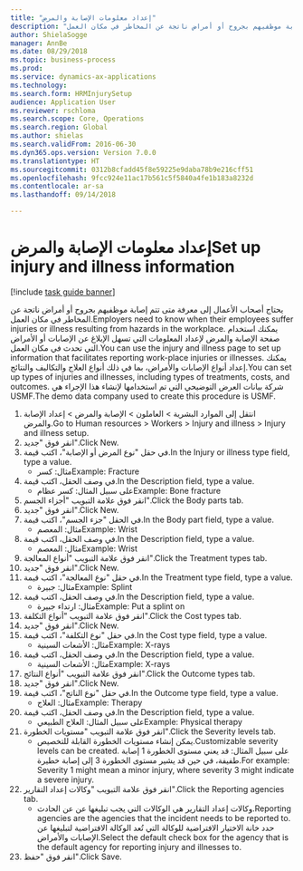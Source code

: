 ```yaml
--- 
title: "إعداد معلومات الإصابة والمرض"
description: "يحتاج أصحاب الأعمال إلى معرفة متى تتم إصابة موظفيهم بجروح أو أمراض ناتجة عن المخاطر في مكان العمل."
author: ShielaSogge
manager: AnnBe
ms.date: 08/29/2018
ms.topic: business-process
ms.prod: 
ms.service: dynamics-ax-applications
ms.technology: 
ms.search.form: HRMInjurySetup
audience: Application User
ms.reviewer: rschloma
ms.search.scope: Core, Operations
ms.search.region: Global
ms.author: shielas
ms.search.validFrom: 2016-06-30
ms.dyn365.ops.version: Version 7.0.0
ms.translationtype: HT
ms.sourcegitcommit: 0312b8cfadd45f8e59225e9daba78b9e216cff51
ms.openlocfilehash: 9fcc924e11ac17b561c5f5840a4fe1b183a8232d
ms.contentlocale: ar-sa
ms.lasthandoff: 09/14/2018

---
```

# <a name="set-up-injury-and-illness-information"></a><span data-ttu-id="3e190-103">إعداد معلومات الإصابة والمرض</span><span class="sxs-lookup"><span data-stu-id="3e190-103">Set up injury and illness information</span></span>

[!include [task guide banner](../../includes/task-guide-banner.md)]

<span data-ttu-id="3e190-104">يحتاج أصحاب الأعمال إلى معرفة متى تتم إصابة موظفيهم بجروح أو أمراض ناتجة عن المخاطر في مكان العمل.</span><span class="sxs-lookup"><span data-stu-id="3e190-104">Employers need to know when their employees suffer injuries or illness resulting from hazards in the workplace.</span></span> <span data-ttu-id="3e190-105">يمكنك استخدام صفحة الإصابة والمرض لإعداد المعلومات التي تسهل الإبلاغ عن الإصابات أو الأمراض التي تحدث في مكان العمل.</span><span class="sxs-lookup"><span data-stu-id="3e190-105">You can use the injury and illness page to set up information that facilitates reporting work-place injuries or illnesses.</span></span> <span data-ttu-id="3e190-106">يمكنك إعداد أنواع الإصابات والأمراض، بما في ذلك أنواع العلاج والتكاليف والنتائج.</span><span class="sxs-lookup"><span data-stu-id="3e190-106">You can set up types of injuries and illnesses, including types of treatments, costs, and outcomes.</span></span> <span data-ttu-id="3e190-107">شركة بيانات العرض التوضيحي التي تم استخدامها لإنشاء هذا الإجراء هي USMF.</span><span class="sxs-lookup"><span data-stu-id="3e190-107">The demo data company used to create this procedure is USMF.</span></span>

1. <span data-ttu-id="3e190-108">انتقل إلى الموارد البشرية > العاملون‬ > الإصابة والمرض > إعداد الإصابة والمرض.</span><span class="sxs-lookup"><span data-stu-id="3e190-108">Go to Human resources > Workers > Injury and illness > Injury and illness setup.</span></span>
2. <span data-ttu-id="3e190-109">انقر فوق "جديد".</span><span class="sxs-lookup"><span data-stu-id="3e190-109">Click New.</span></span>
3. <span data-ttu-id="3e190-110">في حقل "نوع المرض أو الإصابة"، اكتب قيمة.</span><span class="sxs-lookup"><span data-stu-id="3e190-110">In the Injury or illness type field, type a value.</span></span>
    * <span data-ttu-id="3e190-111">مثال: كسر</span><span class="sxs-lookup"><span data-stu-id="3e190-111">Example: Fracture</span></span>  
4. <span data-ttu-id="3e190-112">في وصف الحقل، اكتب قيمة.</span><span class="sxs-lookup"><span data-stu-id="3e190-112">In the Description field, type a value.</span></span>
    * <span data-ttu-id="3e190-113">على سبيل المثال: كسر عظام</span><span class="sxs-lookup"><span data-stu-id="3e190-113">Example: Bone fracture</span></span>  
5. <span data-ttu-id="3e190-114">انقر فوق علامة التبويب "أجزاء الجسم".</span><span class="sxs-lookup"><span data-stu-id="3e190-114">Click the Body parts tab.</span></span>
6. <span data-ttu-id="3e190-115">انقر فوق "جديد".</span><span class="sxs-lookup"><span data-stu-id="3e190-115">Click New.</span></span>
7. <span data-ttu-id="3e190-116">في الحقل "جزء الجسم"، اكتب قيمة.</span><span class="sxs-lookup"><span data-stu-id="3e190-116">In the Body part field, type a value.</span></span>
    * <span data-ttu-id="3e190-117">مثال: المعصم</span><span class="sxs-lookup"><span data-stu-id="3e190-117">Example: Wrist</span></span>  
8. <span data-ttu-id="3e190-118">في وصف الحقل، اكتب قيمة.</span><span class="sxs-lookup"><span data-stu-id="3e190-118">In the Description field, type a value.</span></span>
    * <span data-ttu-id="3e190-119">مثال: المعصم</span><span class="sxs-lookup"><span data-stu-id="3e190-119">Example: Wrist</span></span>  
9. <span data-ttu-id="3e190-120">انقر فوق علامة التبويب "أنواع المعالجة".</span><span class="sxs-lookup"><span data-stu-id="3e190-120">Click the Treatment types tab.</span></span>
10. <span data-ttu-id="3e190-121">انقر فوق "جديد".</span><span class="sxs-lookup"><span data-stu-id="3e190-121">Click New.</span></span>
11. <span data-ttu-id="3e190-122">في حقل "نوع المعالجة"، اكتب قيمة.</span><span class="sxs-lookup"><span data-stu-id="3e190-122">In the Treatment type field, type a value.</span></span>
    * <span data-ttu-id="3e190-123">مثال: جبيرة</span><span class="sxs-lookup"><span data-stu-id="3e190-123">Example: Splint</span></span>  
12. <span data-ttu-id="3e190-124">في وصف الحقل، اكتب قيمة.</span><span class="sxs-lookup"><span data-stu-id="3e190-124">In the Description field, type a value.</span></span>
    * <span data-ttu-id="3e190-125">مثال: ارتداء جبيرة</span><span class="sxs-lookup"><span data-stu-id="3e190-125">Example: Put a splint on</span></span>  
13. <span data-ttu-id="3e190-126">انقر فوق علامة التبويب "أنواع التكلفة‬".</span><span class="sxs-lookup"><span data-stu-id="3e190-126">Click the Cost types tab.</span></span>
14. <span data-ttu-id="3e190-127">انقر فوق "جديد".</span><span class="sxs-lookup"><span data-stu-id="3e190-127">Click New.</span></span>
15. <span data-ttu-id="3e190-128">في حقل "نوع التكلفة"، اكتب قيمة.</span><span class="sxs-lookup"><span data-stu-id="3e190-128">In the Cost type field, type a value.</span></span>
    * <span data-ttu-id="3e190-129">مثال: الأشعات السينية</span><span class="sxs-lookup"><span data-stu-id="3e190-129">Example: X-rays</span></span>  
16. <span data-ttu-id="3e190-130">في وصف الحقل، اكتب قيمة.</span><span class="sxs-lookup"><span data-stu-id="3e190-130">In the Description field, type a value.</span></span>
    * <span data-ttu-id="3e190-131">مثال: الأشعات السينية</span><span class="sxs-lookup"><span data-stu-id="3e190-131">Example: X-rays</span></span>  
17. <span data-ttu-id="3e190-132">انقر فوق علامة التبويب "أنواع النتائج".</span><span class="sxs-lookup"><span data-stu-id="3e190-132">Click the Outcome types tab.</span></span>
18. <span data-ttu-id="3e190-133">انقر فوق "جديد".</span><span class="sxs-lookup"><span data-stu-id="3e190-133">Click New.</span></span>
19. <span data-ttu-id="3e190-134">في حقل "نوع الناتج"، اكتب قيمة.</span><span class="sxs-lookup"><span data-stu-id="3e190-134">In the Outcome type field, type a value.</span></span>
    * <span data-ttu-id="3e190-135">مثال: العلاج</span><span class="sxs-lookup"><span data-stu-id="3e190-135">Example: Therapy</span></span>  
20. <span data-ttu-id="3e190-136">في وصف الحقل، اكتب قيمة.</span><span class="sxs-lookup"><span data-stu-id="3e190-136">In the Description field, type a value.</span></span>
    * <span data-ttu-id="3e190-137">على سبيل المثال: العلاج الطبيعي</span><span class="sxs-lookup"><span data-stu-id="3e190-137">Example: Physical therapy</span></span>  
21. <span data-ttu-id="3e190-138">انقر فوق علامة التبويب "مستويات الخطورة".</span><span class="sxs-lookup"><span data-stu-id="3e190-138">Click the Severity levels tab.</span></span>
    * <span data-ttu-id="3e190-139">يمكن إنشاء مستويات الخطورة القابلة للتخصيص.</span><span class="sxs-lookup"><span data-stu-id="3e190-139">Customizable severity levels can be created.</span></span> <span data-ttu-id="3e190-140">على سبيل المثال: قد يعني مستوى الخطورة 1 إصابة طفيفة، في حين قد يشير مستوى الخطورة 3 إلى إصابة خطيرة.</span><span class="sxs-lookup"><span data-stu-id="3e190-140">For example: Severity 1 might mean a minor injury, where severity 3 might indicate a severe injury.</span></span>  
22. <span data-ttu-id="3e190-141">انقر فوق علامة التبويب "وكالات إعداد التقارير".</span><span class="sxs-lookup"><span data-stu-id="3e190-141">Click the Reporting agencies tab.</span></span>
    * <span data-ttu-id="3e190-142">وكالات إعداد التقارير هي الوكالات التي يجب تبليغها عن عن الحادث.</span><span class="sxs-lookup"><span data-stu-id="3e190-142">Reporting agencies are the agencies that the incident needs to be reported to.</span></span> <span data-ttu-id="3e190-143">حدد خانة الاختيار الافتراضية للوكالة التي تُعد الوكالة الافتراضية لتبليغها عن الإصابات والأمراض.</span><span class="sxs-lookup"><span data-stu-id="3e190-143">Select the default check box for the agency that is the default agency for reporting injury and illnesses to.</span></span>  
23. <span data-ttu-id="3e190-144">انقر فوق "حفظ".</span><span class="sxs-lookup"><span data-stu-id="3e190-144">Click Save.</span></span>


